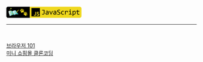 <br />
<a href="https://github.com/seol-yu/TIL/tree/master/JavaScript" target="_blank"><img src="https://github.com/seol-yu/TIL/blob/master/images/javascript-badge-logo.png?raw=true" height=30 /></a>
<br />

---

<br />

[브라우저 101](https://github.com/seol-yu/TIL/tree/master/JavaScript/101)
<br />
[미니 쇼핑몰 클론코딩](https://github.com/seol-yu/TIL/tree/master/JavaScript/Mini-Shopping)
